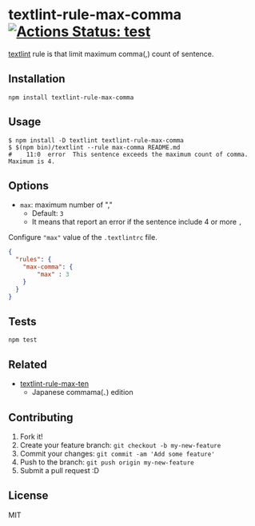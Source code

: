 # textlint-rule-max-comma [![Actions Status: test](https://github.com/azu/textlint-rule-max-comma/workflows/test/badge.svg)](https://github.com/azu/textlint-rule-max-comma/actions?query=workflow%3A"test")

[textlint](http://textlint.github.io/ "textlint") rule is that limit maximum comma(,) count of sentence.

## Installation

    npm install textlint-rule-max-comma

## Usage

    $ npm install -D textlint textlint-rule-max-comma
    $ $(npm bin)/textlint --rule max-comma README.md
    #    11:0  error  This sentence exceeds the maximum count of comma. Maximum is 4.

## Options

- `max`: maximum number of ","
  - Default: `3`
  - It means that report an error if the sentence include 4 or more `,` 

Configure `"max"` value of the `.textlintrc` file.

```json
{
  "rules": {
    "max-comma": {
        "max" : 3
    }
  }
}
```

## Tests

    npm test

## Related

- [textlint-rule-max-ten](https://github.com/textlint-ja/textlint-rule-max-ten)
  - Japanese commama(`、`) edition

## Contributing

1. Fork it!
2. Create your feature branch: `git checkout -b my-new-feature`
3. Commit your changes: `git commit -am 'Add some feature'`
4. Push to the branch: `git push origin my-new-feature`
5. Submit a pull request :D

## License

MIT
